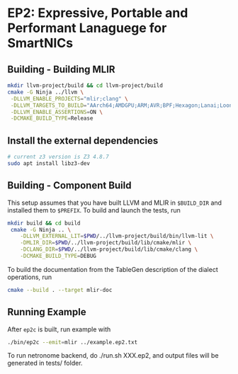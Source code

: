 # EP2: Expressive, Portable and Performant Lanaguege for SmartNICs

## Building - Building MLIR

```sh
mkdir llvm-project/build && cd llvm-project/build
cmake -G Ninja ../llvm \
 -DLLVM_ENABLE_PROJECTS="mlir;clang" \
 -DLLVM_TARGETS_TO_BUILD="AArch64;AMDGPU;ARM;AVR;BPF;Hexagon;Lanai;LoongArch;Mips;MSP430;NVPTX;PowerPC;RISCV;Sparc;SystemZ;VE;WebAssembly;X86;XCore" \
 -DLLVM_ENABLE_ASSERTIONS=ON \
 -DCMAKE_BUILD_TYPE=Release 

```

## Install the external dependencies

```sh
# current z3 version is Z3 4.8.7
sudo apt install libz3-dev
```

## Building - Component Build

This setup assumes that you have built LLVM and MLIR in `$BUILD_DIR` and installed them to `$PREFIX`. To build and launch the tests, run
```sh
mkdir build && cd build
 cmake -G Ninja .. \
    -DLLVM_EXTERNAL_LIT=$PWD/../llvm-project/build/bin/llvm-lit \
    -DMLIR_DIR=$PWD/../llvm-project/build/lib/cmake/mlir \
    -DCLANG_DIR=$PWD/../llvm-project/build/lib/cmake/clang \
    -DCMAKE_BUILD_TYPE=DEBUG
```
To build the documentation from the TableGen description of the dialect operations, run
```sh
cmake --build . --target mlir-doc
```

## Running Example

After `ep2c` is built, run example with
```sh
./bin/ep2c --emit=mlir ../example.ep2.txt
```

To run netronome backend, do ./run.sh XXX.ep2, and output files will be generated in tests/ folder.

